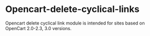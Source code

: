 # Opencart-delete-cyclical-links
Opencart delete cyclical link module is intended for sites based on OpenCart 2.0-2.3, 3.0 versions. 
